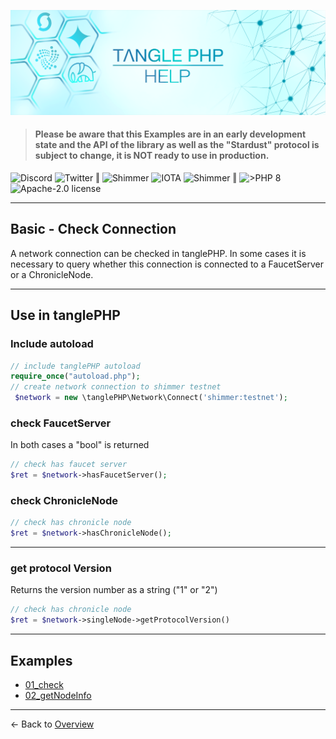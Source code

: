 ![](.meta/Banner.png)

> #### Please be aware that this Examples are in an early development state and the API of the library as well as the "Stardust" protocol is subject to change, it is NOT ready to use in production.

<a href="https://discord.iota.org/" style="text-decoration:none;"><img src="https://img.shields.io/badge/Discord-9cf.svg?style=social&logo=discord" alt="Discord"></a>
<a href="https://twitter.com/tanglePHP/" style="text-decoration:none;"><img src="https://img.shields.io/badge/Twitter-@tanglePHP-9cf.svg?style=social&logo=twitter" alt="Twitter"></a> ‖
<a href="https://www.tanglephp.com/" style="text-decoration:none;"><img src="https://img.shields.io/badge/tanglePHP-grey?style=flat-square&logo=tanglePHP" alt="Shimmer"></a>
<a href="https://www.iota.org/" style="text-decoration:none;"><img src="https://img.shields.io/badge/IOTA-grey?style=flat-square&logo=iota" alt="IOTA"></a>
<a href="https://www.shimmer.network/" style="text-decoration:none;"><img src="https://img.shields.io/badge/Shimmer-grey?style=flat-square&logo=shimmer" alt="Shimmer"></a> ‖
<a href="https://www.php.net/" style="text-decoration:none;"><img src="https://img.shields.io/badge/PHP->= 8.1.x-blue?style=flat-square&logo=php" alt=">PHP 8"></a>
<a href="https://github.com/iota-community/iota.php/LICENSE" style="text-decoration:none;"><img src="https://img.shields.io/badge/license-Apache--2.0-green?style=flat-square" alt="Apache-2.0 license"></a>

---

## Basic - Check Connection

A network connection can be checked in tanglePHP. In some cases it is necessary to query whether this connection is connected to a FaucetServer or a ChronicleNode.

---

## Use in tanglePHP

### Include autoload 

```PHP
// include tanglePHP autoload
require_once("autoload.php");
// create network connection to shimmer testnet
 $network = new \tanglePHP\Network\Connect('shimmer:testnet');
```

### check FaucetServer

In both cases a "bool" is returned

```PHP
// check has faucet server
$ret = $network->hasFaucetServer();
```

### check ChronicleNode

```PHP
// check has chronicle node
$ret = $network->hasChronicleNode();
```

---

### get protocol Version

Returns the version number as a string ("1" or "2")

```PHP
// check has chronicle node
$ret = $network->singleNode->getProtocolVersion()
```

---

## Examples

+ [01_check](https://github.com/tanglePHP/bundle/blob/main/examples/src/start/01_check.php)
+ [02_getNodeInfo](https://github.com/tanglePHP/bundle/blob/main/examples/src/singlenode-client/Simple/02_getNodeInfo.php)

---

<- Back to [Overview](000_index.md)
